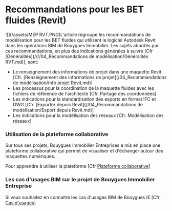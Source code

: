 # Recommandations pour les BET fluides \(Revit\)

![](/assets/MEP RVT.PNG)L'article regroupe les recommandations de modélisation pour les BET fluides qui utilisent le logiciel Autodesk Revit dans les opérations BIM de Bouygues Immobilier. Les sujets abordés par ces recommandations, en plus des indications générales à suivre \[Cfr [Généralités](////04_Recommandations de modélisation/Généralités RVT.md)\], sont:

* Le renseignement des informations de projet dans une maquette Revit \[Cfr. [Renseignement des informations de projet](/04_Recommandations de modélisation/Info projet Revit.md)\]
* Les processus pour la coordination de la maquette fluides avec les fichiers de référence de l'architecte \[Cfr. Partage des coordonnées\]
* Les indications pour la standardisation des exports en format IFC et DWG \[Cfr. [Exporter depuis Revit](//04_Recommandations de modélisation/Export depuis Revit.md)\]
* Les indications pour la modélisation des réseaux \[Cfr. Modélisation des réseaux\]

### Utilisation de la plateforme collaborative

Sur tous ses projets, Bouygues Immobilier Entreprises e mis en place une plateforme collaborative qui permet de visualiser et d'échanger autour des maquettes numériques.

Pour apprendre à utiliser la plateforme \[Cfr [Plateforme collaborative](/02_PlateformeBIM/README.md)\]

### Les cas d'usages BIM sur le projet de Bouygues Immobilier Entreprise

Si vous souhaitez en connaitre les cas d'usages BIM de Bouygues IE \[Cfr. [Cas d'usages](/03_CasUsages/README.md)\]



